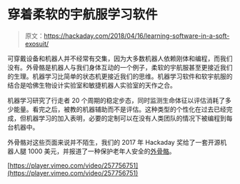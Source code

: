 # 穿着柔软的宇航服学习软件

> 原文：<https://hackaday.com/2018/04/16/learning-software-in-a-soft-exosuit/>

可穿戴设备和机器人并不经常有交集，因为大多数机器人依赖刚体和编程，而我们没有。外骨骼是机器人与我们身体互动的一个例子，柔软的宇航服甚至更接近我们的生理。机器学习比简单的状态机更接近我们的思维。机器学习软件和软宇航服的结合是哈佛生物设计实验室和敏捷机器人实验室的天作之合。

机器学习研究了行走者 20 个周期的稳定步态，同时监测生命体征以评估消耗了多少能量。看完之后，被教的机器辅助而不是评估。这种类型的个性化在过去已经完成，但机器学习的加入表明，必要的定制可以在没有人类团队的情况下被编程到每台机器中。

外骨骼对这些页面来说并不陌生，我们的 2017 年 Hackaday 奖给了一套开源机器人腿 1000 美元，并报道了一种保护老年人安全的[外骨骼](https://hackaday.com/2017/05/17/exoskeleton-aims-to-prevent-falls-for-seniors/)。

[https://player.vimeo.com/video/257756751](https://player.vimeo.com/video/257756751)